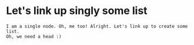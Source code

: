 # Let's link up singly some list
```
I am a single node. Oh, me too! Alright. Let's link up to create some list.
Oh, we need a head :)
```
